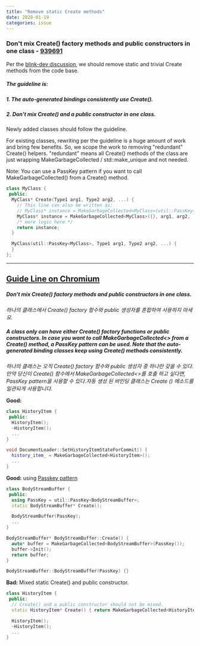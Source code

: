 ```yaml
---
title: "Remove static Create methods"
date: 2020-01-19
categories: issue
---
```


### Don't mix Create() factory methods and public constructors in one class - [939691](https://bugs.chromium.org/p/chromium/issues/detail?id=939691)

Per the [blink-dev discussion](https://groups.google.com/a/chromium.org/forum/#!msg/blink-dev/iJ1bawbxbWs/vEdfT5QtBgAJ), we should remove static and trivial Create methods from the code base.

##### The guideline is:

##### **1. The auto-generated bindings consistently use Create().**
##### **2. Don't mix Create() and a public constructor in one class.**

Newly added classes should follow the guideline.

For existing classes, rewriting per the guideline is a huge amount of work and bring few benefits. So, we scope the work to removing "redundant" Create() helpers. "redundant" means all Create() methods of the class are just wrapping MakeGarbageCollected / std::make_unique and not needed.

Note: You can use a PassKey pattern if you want to call MakeGarbageCollected() from a Create() method.

```c++
class MyClass {
 public:
  MyClass* Create(Type1 arg1, Type2 arg2, ...) {
    // This line can also be written as:
    // MyClass* instance = MakeGarbageCollected<MyClass>(util::PassKey<MyClass>(), arg1, arg2, ...);
    MyClass* instance = MakeGarbageCollected<MyClass>({}, arg1, arg2, ...);
    /* more logic here */
    return instance;
  }

  MyClass(util::PassKey<MyClass>, Type1 arg1, Type2 arg2, ...) {
  }
};
```

---------------------

## [Guide Line on Chromium](https://chromium.googlesource.com/chromium/src/+/master/styleguide/c++/blink-c++.md#don_t-mix-create_factory-methods-and-public-constructors-in-one-class)

##### Don't mix Create() factory methods and public constructors in one class.
_하나의 클래스에서 Create() factory 함수와 public 생성자를 혼합하여 사용하지 마세요._

##### A class only can have either Create() factory functions or public constructors. In case you want to call MakeGarbageCollected<> from a Create() method, a PassKey pattern can be used. Note that the auto-generated binding classes keep using Create() methods consistently. 
_하나의 클래스는 오직 Create() factory 함수와 public 생성자 중 하나만 갖을 수 있다. 만약 당신이 Create() 함수에서 MakeGarbageCollected<>를 호출 하고 싶다면, PassKey pattern을 사용할 수 있다.자동 생성 된 바인딩 클래스는 Create () 메소드를 일관되게 사용합니다._


**Good:** 
```c++
class HistoryItem {
 public:
  HistoryItem();
  ~HistoryItem();
  ...
}

void DocumentLoader::SetHistoryItemStateForCommit() {
  history_item_ = MakeGarbageCollected<HistoryItem>();
  ...
}
```

**Good:** using [Passkey pattern](https://codeimpl.github.io/pattern/PassKey-Pattern/)
```c++
class BodyStreamBuffer {
 public:
  using PassKey = util::PassKey<BodyStreamBuffer>;
  static BodyStreamBuffer* Create();

  BodyStreamBuffer(PassKey);
  ...
}

BodyStreamBuffer* BodyStreamBuffer::Create() {
  auto* buffer = MakeGarbageCollected<BodyStreamBuffer>(PassKey());
  buffer->Init();
  return buffer;
}

BodyStreamBuffer::BodyStreamBuffer(PassKey) {}
```

**Bad:** Mixed static Create() and public constructor.
```c++
class HistoryItem {
 public:
  // Create() and a public constructor should not be mixed.
  static HistoryItem* Create() { return MakeGarbageCollected<HistoryItem>(); }

  HistoryItem();
  ~HistoryItem();
  ...
}
```